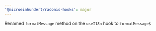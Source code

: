 ```yaml
---
'@microeinhundert/radonis-hooks': major
---
```


Renamed `formatMessage` method on the `useI18n` hook to `formatMessage$`
